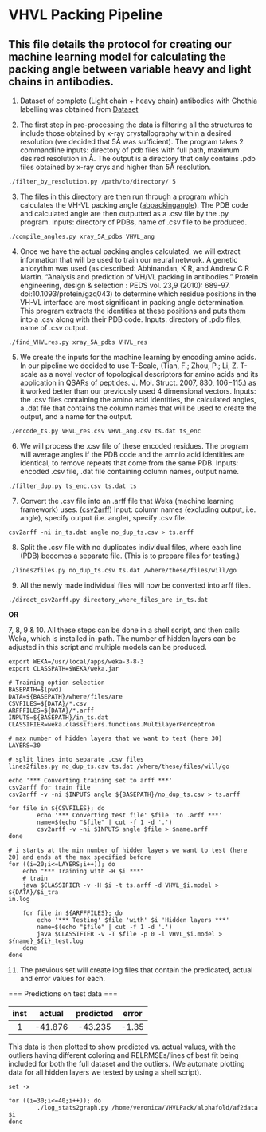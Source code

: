 # VHVL Packing Pipeline

## This file details the protocol for creating our machine learning model for calculating the packing angle between variable heavy and light chains in antibodies.

1. Dataset of complete (Light chain + heavy chain) antibodies with Chothia labelling was obtained from 
    [Dataset](http://www.abybank.org/abdb/)

2.  The first step in pre-processing the data is filtering all the structures to include those obtained by x-ray 
    crystallography within a desired resolution (we decided that 5Å was sufficient). 
    The program takes 2 commandline inputs: directory of pdb files with full path, maximum desired resolution in Å. 
    The output is a directory that only contains .pdb files obtained by x-ray crys and higher than 5Å resolution.

`./filter_by_resolution.py /path/to/directory/ 5` 

3. The files in this directory are then run through a program which calculates the VH-VL packing angle 
    ([abpackingangle](https://github.com/ACRMGroup/abpackingangle)). The PDB code and calculated angle are then outputted 
    as a .csv file by the .py program. 
    Inputs: directory of PDBs, name of .csv file to be produced. 

`./compile_angles.py xray_5A_pdbs VHVL_ang`

4. Once we have the actual packing angles calculated, we will extract information that will be used to train our 
neural network. A genetic anlorythm was used (as described: Abhinandan, K R, and Andrew C R Martin. 
“Analysis and prediction of VH/VL packing in antibodies.” Protein engineering, design & selection : PEDS vol. 23,9 
(2010): 689-97. doi:10.1093/protein/gzq043) to determine which residue positions in the VH-VL interface are most 
significant in packing angle determination. This program extracts the identities at these positions and puts them into
a .csv along with their PDB code. 
Inputs: directory of .pdb files, name of .csv output.

`./find_VHVLres.py xray_5A_pdbs VHVL_res`

5. We create the inputs for the machine learning by encoding amino acids. In our pipeline we decided to use T-Scale, 
(Tian, F.; Zhou, P.; Li, Z. T-scale as a novel vector of topological descriptors for amino acids and its application 
in QSARs of peptides. J. Mol. Struct. 2007, 830, 106−115.) as it worked better than our previously used 4 dimensional
vectors. 
Inputs: the .csv files containing the amino acid identities, the calculated angles, a .dat file that
contains the column names that will be used to create the output, and a name for the output.

`./encode_ts.py VHVL_res.csv VHVL_ang.csv ts.dat ts_enc`

6. We will process the .csv file of these encoded residues. The program will average angles if the PDB code and the 
amnio acid identities are identical, to remove repeats that come from the same PDB. 
Inputs: encoded .csv file, .dat file containing column names, output name.

`./filter_dup.py ts_enc.csv ts.dat ts`

7. Convert the .csv file into an .arff file that Weka (machine learning framework) uses. 
([csv2arff](https://github.com/AndrewCRMartin/bioscripts/blob/master/csv2arff.pl))
Input: column names (excluding output, i.e. angle), specify output (i.e. angle), specify .csv file.

`csv2arff -ni in_ts.dat angle no_dup_ts.csv > ts.arff`

8. Split the .csv file with no duplicates individual files, where each line (PDB) becomes a separate file. 
(This is to prepare files for testing.)

`./lines2files.py no_dup_ts.csv ts.dat /where/these/files/will/go`

9. All the newly made individual files will now be converted into arff files.

`./direct_csv2arff.py directory_where_files_are in_ts.dat`

**OR**

7, 8, 9 & 10. All these steps can be done in a shell script, and then calls Weka, which is installed in-path. The
number of hidden layers can be adjusted in this script and multiple models can be produced.

```
export WEKA=/usr/local/apps/weka-3-8-3
export CLASSPATH=$WEKA/weka.jar

# Training option selection
BASEPATH=$(pwd)
DATA=${BASEPATH}/where/files/are
CSVFILES=${DATA}/*.csv
ARFFFILES=${DATA}/*.arff
INPUTS=${BASEPATH}/in_ts.dat
CLASSIFIER=weka.classifiers.functions.MultilayerPerceptron

# max number of hidden layers that we want to test (here 30)
LAYERS=30

# split lines into separate .csv files
lines2files.py no_dup_ts.csv ts.dat /where/these/files/will/go

echo '*** Converting training set to arff ***'
csv2arff for train file
csv2arff -v -ni $INPUTS angle ${BASEPATH}/no_dup_ts.csv > ts.arff

for file in ${CSVFILES}; do
        echo '*** Converting test file' $file 'to .arff ***'
        name=$(echo "$file" | cut -f 1 -d '.')
        csv2arff -v -ni $INPUTS angle $file > $name.arff
done

# i starts at the min number of hidden layers we want to test (here 20) and ends at the max specified before
for ((i=20;i<=LAYERS;i++)); do
    echo "*** Training with -H $i ***"
    # train
    java $CLASSIFIER -v -H $i -t ts.arff -d VHVL_$i.model > ${DATA}/$i_tra
in.log

    for file in ${ARFFFILES}; do
        echo '*** Testing' $file 'with' $i 'Hidden layers ***'
        name=$(echo "$file" | cut -f 1 -d '.')
        java $CLASSIFIER -v -T $file -p 0 -l VHVL_$i.model > ${name}_${i}_test.log
    done
done
```

11. The previous set will create log files that contain the predicated, actual and error values for each. 

=== Predictions on test data ===

| inst    | actual | predicted | error |
| :---: | :---: | :---: | :---: |
| 1 | -41.876 | -43.235|  -1.35 | 

This data is then plotted to show predicted vs. actual values, with the outliers having different coloring and 
RELRMSEs/lines of best fit being included for both the full dataset and the outliers. 
(We automate plotting data for all hidden layers we tested by using a shell script).

```
set -x

for ((i=30;i<=40;i++)); do
        ./log_stats2graph.py /home/veronica/VHVLPack/alphafold/af2data $i
done
```


         
